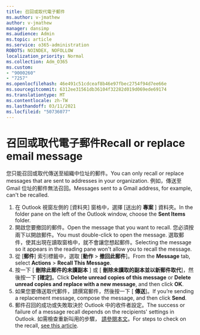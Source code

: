 ```yaml
---
title: 召回或取代電子郵件
ms.author: v-jmathew
author: v-jmathew
manager: dansimp
ms.audience: Admin
ms.topic: article
ms.service: o365-administration
ROBOTS: NOINDEX, NOFOLLOW
localization_priority: Normal
ms.collection: Adm_O365
ms.custom:
- "9000260"
- "7257"
ms.openlocfilehash: 46e491c51cdceaf8b46e97fbec2754f94d7ee66e
ms.sourcegitcommit: 6312ee31561db36104f32282d019d069ede69174
ms.translationtype: MT
ms.contentlocale: zh-TW
ms.lasthandoff: 03/11/2021
ms.locfileid: "50736077"
---
```

# <a name="recall-or-replace-email-message"></a><span data-ttu-id="33f06-102">召回或取代電子郵件</span><span class="sxs-lookup"><span data-stu-id="33f06-102">Recall or replace email message</span></span>

<span data-ttu-id="33f06-103">您只能召回或取代傳送至組織中位址的郵件。</span><span class="sxs-lookup"><span data-stu-id="33f06-103">You can only recall or replace messages that are sent to addresses in your organization.</span></span> <span data-ttu-id="33f06-104">例如，傳送至 Gmail 位址的郵件無法召回。</span><span class="sxs-lookup"><span data-stu-id="33f06-104">Messages sent to a Gmail address, for example, can't be recalled.</span></span>

1. <span data-ttu-id="33f06-105">在 Outlook 視窗左側的 [資料夾] 窗格中，選擇 [送出的 **專案** ] 資料夾。</span><span class="sxs-lookup"><span data-stu-id="33f06-105">In the folder pane on the left of the Outlook window, choose the **Sent Items** folder.</span></span>
2. <span data-ttu-id="33f06-106">開啟您要撤回的郵件。</span><span class="sxs-lookup"><span data-stu-id="33f06-106">Open the message that you want to recall.</span></span> <span data-ttu-id="33f06-107">您必須按兩下以開啟郵件。</span><span class="sxs-lookup"><span data-stu-id="33f06-107">You must double-click to open the message.</span></span> <span data-ttu-id="33f06-108">選取郵件，使其出現在讀取窗格中，就不會讓您想起郵件。</span><span class="sxs-lookup"><span data-stu-id="33f06-108">Selecting the message so it appears in the reading pane won't allow you to recall the message.</span></span>
3. <span data-ttu-id="33f06-109">從 [**郵件**] 索引標籤中，選取 [**動作**  >  **撤回此郵件**]。</span><span class="sxs-lookup"><span data-stu-id="33f06-109">From the **Message** tab, select **Actions** > **Recall This Message**.</span></span>
4. <span data-ttu-id="33f06-110">按一下 [ **刪除此郵件的未讀副本** ] 或 [ **刪除未讀取的副本並以新郵件取代**]，然後按一下 **[確定]**。</span><span class="sxs-lookup"><span data-stu-id="33f06-110">Click **Delete unread copies of this message** or **Delete unread copies and replace with a new message**, and then click **OK**.</span></span>
5. <span data-ttu-id="33f06-111">如果您要傳送取代郵件，請撰寫郵件，然後按一下 [ **傳送**]。</span><span class="sxs-lookup"><span data-stu-id="33f06-111">If you’re sending a replacement message, compose the message, and then click **Send**.</span></span>
6. <span data-ttu-id="33f06-112">郵件召回的成功或失敗取決於 Outlook 中的收件者設定。</span><span class="sxs-lookup"><span data-stu-id="33f06-112">The success or failure of a message recall depends on the recipients' settings in Outlook.</span></span> <span data-ttu-id="33f06-113">如需檢查重新叫用的步驟， [請參閱本文](https://support.office.com/article/recall-or-replace-an-email-message-that-you-sent-35027f88-d655-4554-b4f8-6c0729a723a0#tocheck)。</span><span class="sxs-lookup"><span data-stu-id="33f06-113">For steps to check on the recall, [see this article](https://support.office.com/article/recall-or-replace-an-email-message-that-you-sent-35027f88-d655-4554-b4f8-6c0729a723a0#tocheck).</span></span>
